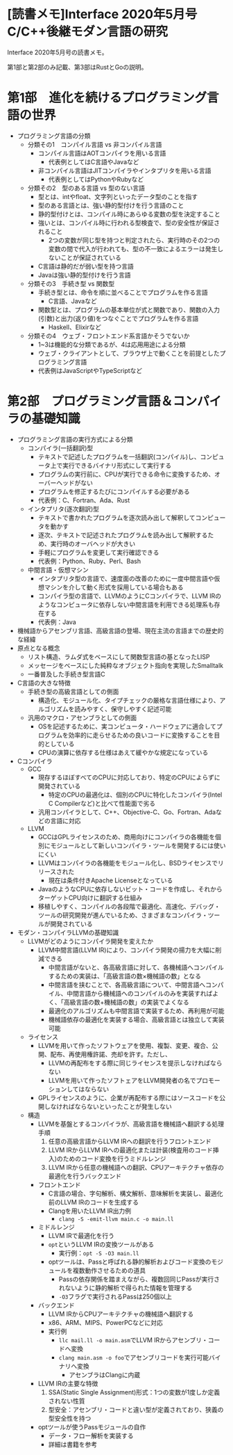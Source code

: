 # [読書メモ]Interface 2020年5月号 C/C++後継モダン言語の研究


Interface 2020年5月号の読書メモ。

第1部と第2部のみ記載、第3部はRustとGoの説明。

# 第1部　進化を続けるプログラミング言語の世界

- プログラミング言語の分類
    - 分類その1　コンパイル言語 vs 非コンパイル言語
        - コンパイル言語はAOTコンパイラを用いる言語
            - 代表例としてはC言語やJavaなど
        - 非コンパイル言語はJITコンパイラやインタプリタを用いる言語
            - 代表例としてはPythonやRubyなど
    - 分類その2　型のある言語 vs 型のない言語
        - 型とは、intやfloat、文字列といったデータ型のことを指す
        - 型のある言語とは、強い静的型付けを行う言語のこと
        - 静的型付けとは、コンパイル時にあらゆる変数の型を決定すること
        - 強いとは、コンパイル時に行われる型検査で、型の安全性が保証されること
            - 2つの変数が同じ型を持つと判定されたら、実行時のその2つの変数の間で代入が行われても、型の不一致によるエラーは発生しないことが保証されている
        - C言語は静的だが弱い型を持つ言語
        - Javaは強い静的型付けを行う言語
    - 分類その3　手続き型 vs 関数型
        - 手続き型とは、命令を順に並べることでプログラムを作る言語
            - C言語、Javaなど
        - 関数型とは、プログラムの基本単位が式と関数であり、関数の入力(引数)と出力(返り値)をつなぐことでプログラムを作る言語
            - Haskell、Elixirなど
    - 分類その4　ウェブ・フロントエンド系言語かそうでないか
        - 1~3は機能的な分類であるが、4は応用用途による分類
        - ウェブ・クライアントとして、ブラウザ上で動くことを前提としたプログラミング言語
        - 代表例はJavaScriptやTypeScriptなど

# 第2部　プログラミング言語＆コンパイラの基礎知識

- プログラミング言語の実行方式による分類
    - コンパイラ(一括翻訳)型
        - テキストで記述したプログラムを一括翻訳(コンパイル)し、コンピュータ上で実行できるバイナリ形式にして実行する
        - プログラムの実行前に、CPUが実行できる命令に変換するため、オーバーヘッドがない
        - プログラムを修正するたびにコンパイルする必要がある
        - 代表例：C、Fortran、Ada、Rust
    - インタプリタ(逐次翻訳)型
        - テキストで書かれたプログラムを逐次読み出して解釈してコンピュータを動かす
        - 逐次、テキストで記述されたプログラムを読み出して解釈するため、実行時のオーバヘッドが大きい
        - 手軽にプログラムを変更して実行確認できる
        - 代表例：Python、Ruby、Perl、Bash
    - 中間言語・仮想マシン
        - インタプリタ型の言語で、速度面の改善のために一度中間言語や仮想マシンを介して動く形式を採用している場合もある
        - コンパイラ型の言語で、LLVMのようにCコンパイラで、LLVM IRのようなコンピュータに依存しない中間言語を利用できる処理系も存在する
        - 代表例：Java
- 機械語からアセンブリ言語、高級言語の登場、現在主流の言語までの歴史的な経緯
- 原点となる概念
    - リスト構造、ラムダ式をベースにして関数型言語の基となったLISP
    - メッセージをベースにした純粋なオブジェクト指向を実現したSmalltalk
    - 一番普及した手続き型言語C
- C言語の大きな特徴
    - 手続き型の高級言語としての側面
        - 構造化、モジュール化、タイプチェックの厳格な言語仕様により、アルゴリズムを読みやすく、保守しやすく記述可能
    - 汎用のマクロ・アセンブラとしての側面
        - OSを記述するために、実コンピュータ・ハードウェアに適合してプログラムを効率的に走らせるための良いコードに変換することを目的としている
        - CPUの演算に依存する仕様はあえて緩やかな規定になっている
- Cコンパイラ
    - GCC
        - 現存するほぼすべてのCPUに対応しており、特定のCPUによらずに開発されている
            - 特定のCPUの最適化は、個別のCPUに特化したコンパイラ(Intel C Compilerなど)と比べて性能面で劣る
        - 汎用コンパイラとして、C++、Objective-C、Go、Fortran、Adaなどの言語に対応
    - LLVM
        - GCCはGPLライセンスのため、商用向けにコンパイラの各機能を個別にモジュールとして新しいコンパイラ・ツールを開発するには使いにくい
        - LLVMはコンパイラの各機能をモジュール化し、BSDライセンスでリリースされた
            - 現在は条件付きApache Licenseとなっている
        - JavaのようなCPUに依存しないビット・コードを作成し、それからターゲットCPU向けに翻訳する仕組み
        - 移植しやすく、コンパイルの各段階で最適化、高速化、デバッグ・ツールの研究開発が進んでいるため、さまざまなコンパイラ・ツールが開発されている
- モダン・コンパイラLLVMの基礎知識
    - LLVMがどのようにコンパイラ開発を変えたか
        - LLVM中間言語(LLVM IR)により、コンパイラ開発の揚力を大幅に削減できる
            - 中間言語がないと、各高級言語に対して、各機械語へコンパイルするための実装は、「高級言語の数×機械語の数」となる
            - 中間言語を挟むことで、各高級言語について、中間言語へコンパイル、中間言語から機械語へのコンパイルのみを実装すればよく、「高級言語の数+機械語の数」の実装でよくなる
            - 最適化のアルゴリズムも中間言語で実装するため、再利用が可能
            - 機械語依存の最適化を実装する場合、高級言語とは独立して実装可能
    - ライセンス
        - LLVMを用いて作ったソフトウェアを使用、複製、変更、複合、公開、配布、再使用権許諾、売却を許す。ただし、
            - LLVMの再配布をする際に同じライセンスを提示しなければならない
            - LLVMを用いて作ったソフトェアをLLVM開発者の名でプロモーションしてはならない
        - GPLライセンスのように、企業が再配布する際にはソースコードを公開しなければならないといったことが発生しない
    - 構造
        - LLVMを基盤とするコンパイラが、高級言語を機械語へ翻訳する処理手順
            1. 任意の高級言語からLLVM IRへの翻訳を行うフロントエンド
            2. LLVM IRからLLVM IRへの最適化または計装(検査用のコード挿入)のためのコード変換を行うミドルレンジ
            3. LLVM IRから任意の機械語への翻訳、CPUアーキテクチャ依存の最適化を行うバックエンド
        - フロントエンド
            - C言語の場合、字句解析、構文解析、意味解析を実装し、最適化前のLLVM IRのコードを生成する
            - Clangを用いたLLVM IR出力例
                - `clang -S -emit-llvm main.c -o main.ll`
        - ミドルレンジ
            - LLVM IRで最適化を行う
            - `opt`というLLVM IRの変換ツールがある
                - 実行例：`opt -S -O3 main.ll`
            - optツールは、Passと呼ばれる静的解析およびコード変換のモジュールを複数動作させるための道具
                - Passの依存関係を踏まえながら、複数回同じPassが実行されないように静的解析で得られた情報を管理する
                - `-O3`フラグで実行されるPassは250個以上
        - バックエンド
            - LLVM IRからCPUアーキテクチャの機械語へ翻訳する
            - x86、ARM、MIPS、PowerPCなどに対応
            - 実行例
                - `llc mail.ll -o main.asm`でLLVM IRからアセンブリ・コードへ変換
                - `clang main.asm -o foo`でアセンブリコードを実行可能バイナリへ変換
                    - アセンブラはClangに内蔵
        - LLVM IRの主要な特徴
            1. SSA(Static Single Assignment)形式：1つの変数が1度しか定義されない性質
            2. 型安全：アセンブリ・コードと違い型が定義されており、狭義の型安全性を持つ
        - optツールが使うPassモジュールの自作
            - データ・フロー解析を実装する
            - 詳細は書籍を参考
